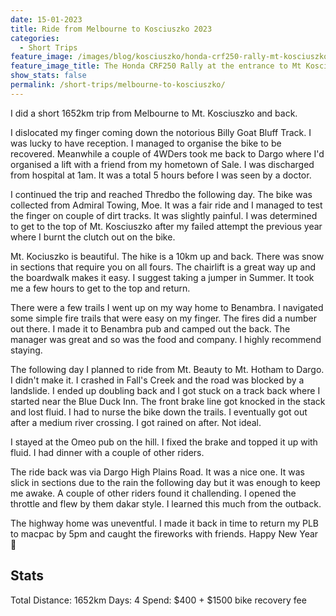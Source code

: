 ```yaml
---
date: 15-01-2023
title: Ride from Melbourne to Kosciuszko 2023
categories:
  - Short Trips
feature_image: /images/blog/kosciuszko/honda-crf250-rally-mt-kosciuszko-national-park-barry-way
feature_image_title: The Honda CRF250 Rally at the entrance to Mt Kosciuszko National Park on the Barry Way
show_stats: false
permalink: /short-trips/melbourne-to-kosciuszko/
---
```

I did a short 1652km trip from Melbourne to Mt. Kosciuszko and back.

I dislocated my finger coming down the notorious Billy Goat Bluff Track. I was lucky to have reception. I managed to organise the bike to be recovered. Meanwhile a couple of 4WDers took me back to Dargo where I'd organised a lift with a friend from my hometown of Sale. I was discharged from hospital at 1am. It was a total 5 hours before I was seen by a doctor.

I continued the trip and reached Thredbo the following day. The bike was collected from Admiral Towing, Moe. It was a fair ride and I managed to test the finger on couple of dirt tracks. It was slightly painful. I was determined to get to the top of Mt. Kosciuszko after my failed attempt the previous year where I burnt the clutch out on the bike.

Mt. Kociuszko is beautiful. The hike is a 10km up and back. There was snow in sections that require you on all fours. The chairlift is a great way up and the boardwalk makes it easy. I suggest taking a jumper in Summer. It took me a few hours to get to the top and return.

There were a few trails I went up on my way home to Benambra. I navigated some simple fire trails that were easy on my finger. The fires did a number out there. I made it to Benambra pub and camped out the back. The manager was great and so was the food and company. I highly recommend staying.

The following day I planned to ride from Mt. Beauty to Mt. Hotham to Dargo. I didn't make it. I crashed in Fall's Creek and the road was blocked by a landslide. I ended up doubling back and I got stuck on a track back where I started near the Blue Duck Inn. The front brake line got knocked in the stack and lost fluid. I had to nurse the bike down the trails. I eventually got out after a medium river crossing. I got rained on after. Not ideal.

I stayed at the Omeo pub on the hill. I fixed the brake and topped it up with fluid. I had dinner with a couple of other riders.

The ride back was via Dargo High Plains Road. It was a nice one. It was slick in sections due to the rain the following day but it was enough to keep me awake. A couple of other riders found it challending. I opened the throttle and flew by them dakar style. I learned this much from the outback.

The highway home was uneventful. I made it back in time to return my PLB to macpac by 5pm and caught the fireworks with friends. Happy New Year 🎉

## Stats
Total Distance: 1652km
Days: 4
Spend: $400 + $1500 bike recovery fee
